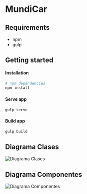 MundiCar
=======================

## Requirements
- npm
- gulp

## Getting started

#### Installation
```bash
# npm dependencies
npm install
```

#### Serve app
```bash
gulp serve
```

#### Build app
```bash
gulp build
```

## Diagrama Clases
![Diagrama Clases](docs/MundiCar.png)

## Diagrama Componentes
![Diagrama Componentes](docs/MundiCar.png)